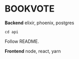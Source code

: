 # BOOKVOTE

**Backend**
elixir, phoenix, postgres

```
cd api
```
Follow README.

**Frontend**
node, react, yarn